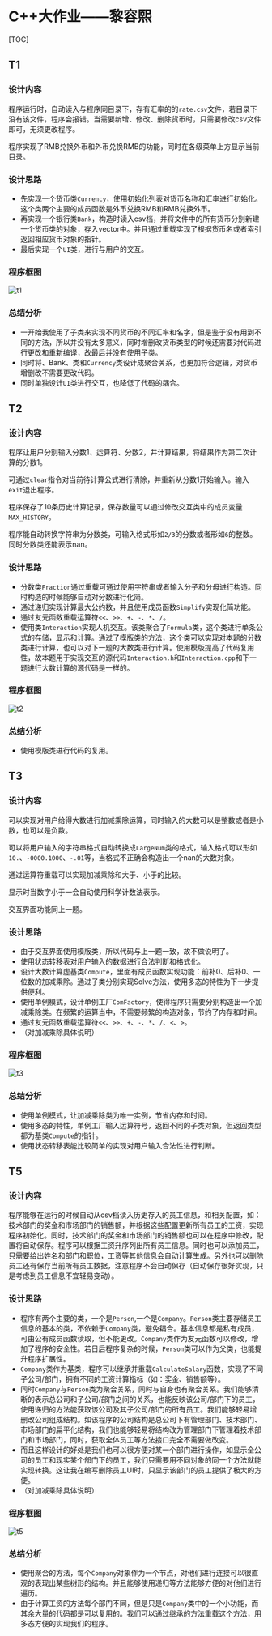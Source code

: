 # C++大作业——黎容熙

[TOC]

## T1
### 设计内容
程序运行时，自动读入与程序同目录下，存有汇率的的`rate.csv`文件，若目录下没有该文件，程序会报错。当需要新增、修改、删除货币时，只需要修改csv文件即可，无须更改程序。

程序实现了RMB兑换外币和外币兑换RMB的功能，同时在各级菜单上方显示当前目录。

### 设计思路
+ 先实现一个货币类`Currency`，使用初始化列表对货币名称和汇率进行初始化。这个类两个主要的成员函数是外币兑换RMB和RMB兑换外币。
+ 再实现一个银行类`Bank`，构造时读入csv档，并将文件中的所有货币分别新建一个货币类的对象，存入vector中。并且通过重载实现了根据货币名或者索引返回相应货币对象的指针。
+ 最后实现一个`UI`类，进行与用户的交互。

### 程序框图

![t1](D:%5Ccppbhw%5Cdoc%5Ct1.svg)

### 总结分析
+ 一开始我使用了子类来实现不同货币的不同汇率和名字，但是鉴于没有用到不同的方法，所以并没有太多意义，同时增删改货币类型的时候还需要对代码进行更改和重新编译，故最后并没有使用子类。
+ 同时将、Bank、类和`Currency`类设计成聚合关系，也更加符合逻辑，对货币增删改不需要更改代码。
+ 同时单独设计`UI`类进行交互，也降低了代码的耦合。

## T2
### 设计内容
程序让用户分别输入分数1、运算符、分数2，并计算结果，将结果作为第二次计算的分数1。

可通过`clear`指令对当前待计算公式进行清除，并重新从分数1开始输入。输入`exit`退出程序。

程序保存了10条历史计算记录，保存数量可以通过修改交互类中的成员变量`MAX_HISTORY`。

程序能自动转换字符串为分数类，可输入格式形如`2/3`的分数或者形如`6`的整数。同时分数类还能表示nan。

### 设计思路
+ 分数类`Fraction`通过重载可通过使用字符串或者输入分子和分母进行构造。同时构造的时候能够自动对分数进行化简。
+ 通过递归实现计算最大公约数，并且使用成员函数`Simplify`实现化简功能。
+ 通过友元函数重载运算符`<<`、`>>`、`+`、`-`、`*`、`/`。
+ 使用类`Interaction`实现人机交互。该类聚合了`Formula`类，这个类进行单条公式的存储，显示和计算。通过了模版类的方法，这个类可以实现对本题的分数类进行计算，也可以对下一题的大数类进行计算。使用模版提高了代码复用性，故本题用于实现交互的源代码`Interaction.h`和`Interaction.cpp`和下一题进行大数计算的源代码是一样的。

### 程序框图

![t2](D:%5Ccppbhw%5Cdoc%5Ct2.svg)

### 总结分析
+ 使用模版类进行代码的复用。

## T3
### 设计内容
可以实现对用户给得大数进行加减乘除运算，同时输入的大数可以是整数或者是小数，也可以是负数。

可以将用户输入的字符串格式自动转换成`LargeNum`类的格式，输入格式可以形如`10.`、`-0000.1000`、`-.01`等，当格式不正确会构造出一个nan的大数对象。

通过运算符重载可以实现加减乘除和大于、小于的比较。

显示时当数字小于一会自动使用科学计数法表示。

交互界面功能同上一题。

### 设计思路
+ 由于交互界面使用模版类，所以代码与上一题一致，故不做说明了。
+ 使用状态转移表对用户输入的数据进行合法判断和格式化。
+ 设计大数计算虚基类`Compute`，里面有成员函数实现功能：前补0、后补0、一位数的加减乘除。通过子类分别实现Solve方法，使用多态的特性为下一步提供便利。
+ 使用单例模式，设计单例工厂`ComFactory`，使得程序只需要分别构造出一个加减乘除类。在频繁的运算当中，不需要频繁的构造对象，节约了内存和时间。
+ 通过友元函数重载运算符`<<`、`>>`、`+`、`-`、`*`、`/`、`<`、`>`。
+ （对加减乘除具体说明）

### 程序框图

![t3](D:%5Ccppbhw%5Cdoc%5Ct3.svg)

### 总结分析
+ 使用单例模式，让加减乘除类为唯一实例，节省内存和时间。
+ 使用多态的特性，单例工厂输入运算符号，返回不同的子类对象，但返回类型都为基类`Compute`的指针。
+ 使用状态转移表能比较简单的实现对用户输入合法性进行判断。

## T5
### 设计内容
程序能够在运行的时候自动从csv档读入历史存入的员工信息，和相关配置，如：技术部门的奖金和市场部门的销售额，并根据这些配置更新所有员工的工资，实现程序初始化。同时，技术部门的奖金和市场部门的销售额也可以在程序中修改，配置将自动保存。程序可以根据工资升序列出所有员工信息。同时也可以添加员工，只需要给出姓名和部门和职位，工资等其他信息会自动计算生成。另外也可以删除员工还有保存当前所有员工数据，注意程序不会自动保存（自动保存很好实现，只是考虑到员工信息不宜轻易变动）。

### 设计思路
+ 程序有两个主要的类，一个是`Person`,一个是`Company`。`Person`类主要存储员工信息的基本的类，不依赖于`Company`类，避免耦合。基本信息都是私有成员，可由公有成员函数读取，但不能更改。`Company`类作为友元函数可以修改，增加了程序的安全性。若日后程序复杂的时候，`Person`类可以作为父类，也能提升程序扩展性。
+ `Company`类作为基类，程序可以继承并重载`CalculateSalary`函数，实现了不同子公司/部门，拥有不同的工资计算指标（如：奖金、销售额等）。
+ 同时`Company`与`Person`类为聚合关系，同时与自身也有聚合关系。我们能够清晰的表示总公司和子公司/部门之间的关系，也能反映该公司/部门下的员工，使用递归的方法能获取该公司及其子公司/部门的所有员工。我们能够轻易增删改公司组成结构。如该程序的公司结构是总公司下有管理部门、技术部门、市场部门的扁平化结构，我们也能够轻易将结构改为管理部门下管理着技术部门和市场部门，同时，获取全体员工等方法接口完全不需要做改变。
+ 而且这样设计的好处是我们也可以很方便对某一个部门进行操作，如显示全公司的员工和现实某个部门下的员工，我们只需要用不同对象的同一个方法就能实现转换。这让我在编写删除员工UI时，只显示该部门的员工提供了极大的方便。
+ （对加减乘除具体说明）

### 程序框图

![t5](D:%5Ccppbhw%5Cdoc%5Ct5.svg)

### 总结分析
+ 使用聚合的方法，每个`Company`对象作为一个节点，对他们进行连接可以很直观的表现出某些树形的结构。并且能够使用递归等方法能够方便的对他们进行遍历。
+ 由于计算工资的方法每个部门不同，但是只是`Company`类中的一个小功能，而其余大量的代码都是可以复用的。我们可以通过继承的方法重载这个方法，用多态方便的实现我们的程序。